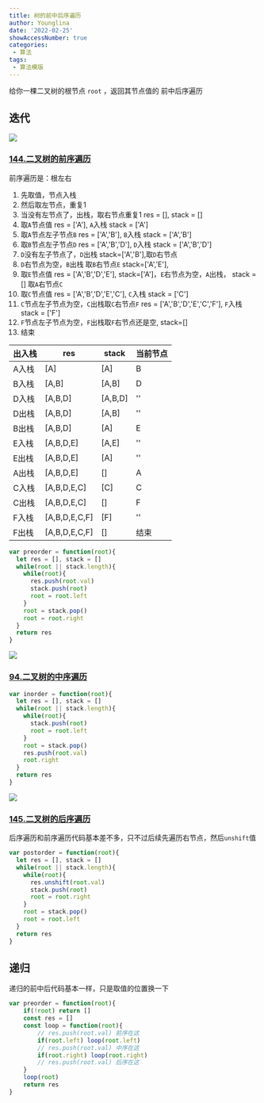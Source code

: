 ```yaml
---
title: 树的前中后序遍历
author: Younglina
date: '2022-02-25'
showAccessNumber: true
categories:
 - 算法
tags:
 - 算法模版
---
```

给你一棵二叉树的根节点 `root` ，返回其节点值的 前中后序遍历  

## 迭代
![](https://gitee.com/Younglina/imags/raw/master/preorder.png)  
### [144.二叉树的前序遍历](https://leetcode-cn.com/problems/binary-tree-preorder-traversal/)
前序遍历是：根左右  
1. 先取值，节点入栈
2. 然后取左节点，重复1 
3. 当没有左节点了，出栈，取右节点重复1 
res = [], stack = []
1. 取`A`节点值 res = ['A'], `A`入栈 stack = ['A']
2. 取`A`节点左子节点`B` res = ['A','B'], `B`入栈 stack = ['A','B']
3. 取`B`节点左子节点`D` res = ['A','B','D'], `D`入栈 stack = ['A','B','D']
4. `D`没有左子节点了，`D`出栈 stack=['A','B'],取`D`右节点
5. `D`右节点为空，`B`出栈 取`B`右节点`E` stack=['A','E'],
6. 取`E`节点值 res = ['A','B','D','E'], stack=['A']，`E`右节点为空，`A`出栈， stack = [] 取`A`右节点`C`
7. 取`C`节点值 res = ['A','B','D','E','C'], `C`入栈 stack = ['C']
8. `C`节点左子节点为空，`C`出栈取`C`右节点`F` res = ['A','B','D','E','C','F'], `F`入栈 stack = ['F']
9. `F`节点左子节点为空，`F`出栈取`F`右节点还是空, stack=[]
10. 结束  


|  出入栈   | res  | stack | 当前节点 |  
|  ----  | ----  | ----  | ----  |  
| A入栈 | [A] |  [A] |  B  | 
| B入栈 | [A,B] | [A,B] | D  | 
| D入栈 | [A,B,D] | [A,B,D] | ''  | 
| D出栈 | [A,B,D] | [A,B] | ''  | 
| B出栈 | [A,B,D] |  [A] | E  | 
| E入栈 | [A,B,D,E] | [A,E] | ''  | 
| E出栈 | [A,B,D,E] | [A] | ''  | 
| A出栈 | [A,B,D,E] | [] | A  | 
| C入栈 | [A,B,D,E,C] | [C] | C  | 
| C出栈 | [A,B,D,E,C] | [] | F  | 
| F入栈 | [A,B,D,E,C,F] | [F] | ''  | 
| F出栈 | [A,B,D,E,C,F] | [] | 结束 |

```javascript
var preorder = function(root){
  let res = [], stack = []
  while(root || stack.length){
    while(root){
      res.push(root.val)
      stack.push(root)
      root = root.left
    }
    root = stack.pop()
    root = root.right
  }
  return res
}
```
![](https://gitee.com/Younglina/imags/raw/master/inorder.png)  

### [94.二叉树的中序遍历](https://leetcode-cn.com/problems/binary-tree-inorder-traversal/)
```javascript
var inorder = function(root){
  let res = [], stack = []
  while(root || stack.length){
    while(root){
      stack.push(root)
      root = root.left
    }
    root = stack.pop()
    res.push(root.val)
    root.right
  }
  return res
}
```
![](https://gitee.com/Younglina/imags/raw/master/postorder.png)

### [145.二叉树的后序遍历](https://leetcode-cn.com/problems/binary-tree-postorder-traversal/)
后序遍历和前序遍历代码基本差不多，只不过后续先遍历右节点，然后`unshift`值
```javascript
var postorder = function(root){
  let res = [], stack = []
  while(root || stack.length){
    while(root){
      res.unshift(root.val)
      stack.push(root)
      root = root.right
    }
    root = stack.pop()
    root = root.left
  }
  return res
}
```
## 递归
递归的前中后代码基本一样，只是取值的位置换一下
```javascript
var preorder = function(root){
    if(!root) return []
    const res = []
    const loop = function(root){
        // res.push(root.val) 前序在这
        if(root.left) loop(root.left)
        // res.push(root.val) 中序在这
        if(root.right) loop(root.right)
        // res.push(root.val) 后序在这
    }
    loop(root)
    return res
}
```

